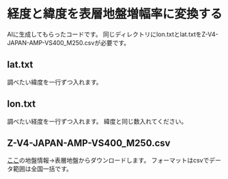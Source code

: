 # 経度と緯度を表層地盤増幅率に変換する
AIに生成してもらったコードです。
同じディレクトリにlon.txtとlat.txtをZ-V4-JAPAN-AMP-VS400_M250.csvが必要です。
## lat.txt
調べたい緯度を一行ずつ入れます。
## lon.txt
調べたい経度を一行ずつ入れます。
緯度と同じ数入れてください。
## Z-V4-JAPAN-AMP-VS400_M250.csv
[ここ](https://www.j-shis.bosai.go.jp/map/JSHIS2/download.html?lang=jp)の地盤情報→表層地盤からダウンロードします。
フォーマットはcsvでデータ範囲は全国一括です。
